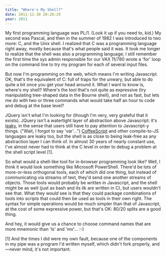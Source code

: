 ```yaml
---
title: "Where's My Shell?"
date: 2011-11-30 20:26:29
year: 2011
---
```

My first programming language was PL/1. (Look it up if you need to, kid.) My second was Pascal, and then in the summer of 1982 I was introduced to two more: C, and the Unix shell. I realized that C was a programming language right away, mostly because that's what people said it was.  It took me longer to realize that the shell was also a programming language; I still remember the first time the sys admin responsible for our VAX 11/780 wrote a 'for' loop on the command line to try my program for each of several input files.

But now I'm programming on the web, which means I'm writing Javascript. OK, that's the equivalent of C: full of traps for the unwary, but able to do quite a bit once you get your head around it.  What I want to know is, where's my shell?  Where's the tool that's not quite as expressive (try manipulating tree-shaped data in the Bourne shell), and not as fast, but lets me do with two or three commands what would take half an hour to code and debug at the base level?

JQuery isn't what I'm looking for (though I'm very, very grateful that it exists). JQuery isn't a watertight layer of abstraction above Javascript: it's <a href="http://en.wikipedia.org/wiki/Leaky_abstraction">leaky</a>, in the sense that users still have to pay attention to Javascript-y things.  ("Wait, I forgot to say 'var'…")  <a href="http://jashkenas.github.com/coffee-script/">CoffeeScript</a> and other compile-to-JS languages are leaky too, but the shell is as close to being leak-free as any abstraction layer I can think of. In almost 30 years of nearly constant use, I've almost never had to think at the C level in order to debug a problem at the shell script level [1].

So what would a shell-like tool for in-browser programming look like? Well, I think it would look something like Microsoft PowerShell. There'd be lots of more-or-less orthogonal tools, each of which did one thing, but instead of communicating via streams of text, they'd send one another streams of objects. Those tools would probably be written in Javascript, and the shell might be as well (just as bash and its ilk are written in C), but users wouldn't see that.  What they <em>would</em> see is that they could package combinations of tools into scripts that could then be used as tools in their own right. The syntax for simple operations would be much simpler than that of Javascript, at the cost of some expressive power, but that's OK: 80/20 splits are a good thing.

And hey, it would give us a chance to choose command names that are more mnemonic than 'ls' and 'mv'… :-)

[1] And the times I did were my own fault, because one of the components in my pipe was a program I'd written myself, which didn't fork properly, and—never mind, it's not important.
